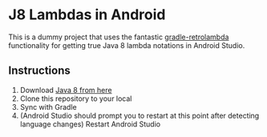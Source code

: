 J8 Lambdas in Android
===================

This is a dummy project that uses the fantastic [gradle-retrolambda](https://github.com/evant/gradle-retrolambda) functionality for getting true Java 8 lambda notations in Android Studio.

## Instructions

1. Download [Java 8 from here](http://www.oracle.com/technetwork/java/javase/downloads/jdk8-downloads-2133151.html)
2. Clone this repository to your local
3. Sync with Gradle
4. (Android Studio should prompt you to restart at this point after detecting language changes) Restart Android Studio



